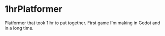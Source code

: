 # 1hrPlatformer
Platformer that took 1 hr to put together. First game I'm making in Godot and in a long time.
